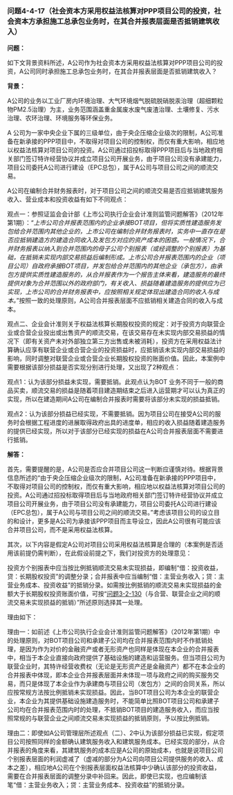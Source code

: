 ### 问题4-4-17（社会资本方采用权益法核算对PPP项目公司的投资，社会资本方承担施工总承包业务时，在其合并报表层面是否抵销建筑收入）

**问题：**

如下文背景资料所述，A公司作为社会资本方采用权益法核算对PPP项目公司的投资，A公司同时承担施工总承包业务时，在其合并报表层面是否抵销建筑收入？

**背景：**

A公司的业务以工业厂房内环境治理、大气环境烟气脱硫脱硝脱汞治理（超细颗粒物PM2.5治理）为主，业务范围涵盖重金属废水废气废渣治理、土壤修复、污水治理、农环治理、环境服务等环保业务。

A
公司为一家中央企业下属的三级单位，由于央企压缩企业级次的限制，A公司准备在新承接的PPP项目中，不取得对项目公司的控制权，而仅有重大影响，相应地以权益法核算对项目公司的投资。A公司通过招投标取得PPP项目后与当地政府相关部门签订特许经营协议并成立项目公司开展业务，由于项目公司没有承建能力，项目公司委托A公司进行建设（EPC总包），属于A公司与项目公司之间的顺流交易。

A公司在编制合并财务报表时，对于项目公司之间的顺流交易是否应抵销建筑服务收入、营业成本和投资收益有如下不同观点：

观点一：参照证监会会计部《上市公司执行企业会计准则监管问题解答》（2012年第1期）：“*上市公司合并报表范围内的企业承接BOT项目，但将实质性建造服务发包给合并范围内其他企业的，上市公司在编制合并财务报表时，实务中一直存在是否应抵销建造方的建造合同收入及发包方对应的资产成本的困惑。一般情况下，合并财务报表以纳入到合并范围内的母子公司个别报表（或经调整的个别报表）为基础，在抵销未实现内部交易损益后编制形成。上市公司合并报表范围内的企业（项目公司）自政府承接BOT项目，并发包给合并范围内的其他企业（承包方），由承包方提供实质性建造服务的，从合并报表作为一个报告主体来看，建造服务的最终提供对象为合并范围以外的政府部门，有关收入、损益随着建造服务的提供应为已实现，上市公司的合并财务报表中，应按照相关规定体现出建造合同的收入与成本。*”按照一致的处理原则，A公司合并报表层面不应抵销相关建造合同的收入与成本。

观点二、企业会计准则关于权益法核算长期股权投资的规定：对于投资方向联营企业或合营企业投出或出售资产的顺流交易，在该交易存在未实现内部交易损益的情况下（即有关资产未对外部独立第三方出售或未被消耗），投资方在采用权益法计算确认应享有联营企业或合营企业的投资损益时，应抵销该未实现内部交易损益的影响，同时调整对联营企业或合营企业长期股权投资的账面价值。因此，本案例中需要根据该部分损益是否实现分别进行处理，又出现了2种观点：

观点1：认为该部分损益未实现，需要抵销。此观点认为BOT
业务不同于一般的商品买卖，顺流交易的损益是随着项目建造期结束之后进入运营期才可以认为真正的实现，所以在建造期间A公司在编制合并报表时需要将该部分未实现的损益抵销。

观点2：认为该部分损益已经实现，不需要抵销。因为项目公司在接受A公司的服务时会根据工程进度的进展取得政府出具的进度单，相应的收入损益随着建造服务的提供已经实现，所以对于该部分已经实现的损益在A公司合并报表层面不需要进行抵销。

**解答：**

首先，需要提醒的是，A公司是否应合并项目公司这一判断应谨慎对待。根据背景信息所述的“由于央企压缩企业级次的限制，A公司准备在新承接的PPP项目中，不取得对项目公司的控制权，而仅有重大影响，相应地以权益法核算对项目公司的投资。A公司通过招投标取得项目后与当地政府相关部门签订特许经营协议并成立项目公司开展业务，由于项目公司没有承建能力，项目公司委托A公司进行建设（EPC总包），属于A公司与项目公司之间的顺流交易。”考虑该项目公司的设立目的和设计，更多是A公司为承接该PPP项目而主导设立，因此A公司很有可能应该合并项目公司，而不是采用权益法核算。

其次，以下内容是假定A公司对项目公司采用权益法核算是合理的（本案例是否适用该前提仍需判断），在此假设前提之下，我们对投资方的处理意见：

投资方个别报表中应当按比例抵销顺流交易未实现损益，即编制“借：投资收益，贷：长期股权投资”的调整分录；合并报表中应当编制“借：主营业务收入；贷：主营业务成本、投资收益”的抵销分录。如需按比例抵销的顺流交易未实现损益的金额大于长期股权投资账面价值，可按“[问题3-2-130](#_Hlk30769922)（与合营、联营企业之间的顺流交易未实现损益的抵销）”所述原则选择其一处理。

理由如下：

理由一：如前述《上市公司执行企业会计准则监管问题解答》（2012年第1期）中的处理原则，对BOT项目公司和承建子公司均在合并报表范围内时不作抵销处理，是因为作为对价的金融资产或者无形资产也同样是体现在本企业的合并报表中，相当于本企业直接向政府提供了基础设施的建造和运营服务。但当项目公司为联营企业时，其特许经营收费权（无论是无形资产还是金融资产）都不在本企业的合并报表中体现，即本企业合并报表层面并未体现一项与政府之间的购买服务交易，而只是体现了本企业作为承建商与项目公司（发包方）之间的合同关系，所以应按常规方法按比例抵销未实现损益。因此，当BOT项目公司为本企业的联营企业，本企业为其提供基础设施建造服务时，不能简单比照BOT项目公司和承建子公司均在合并报表范围内时的处理，不抵销BOT项目的建造服务收入，而应当按照常规的与联营企业之间顺流交易未实现损益的抵销原则，予以按比例抵销。

理由二：即使如A公司管理层所述观点（二）、2中认为该部分损益已实现，假定项目公司按照同样的金额确认建筑服务收入和建筑服务成本。已经实现的部分，从合并报表的角度来看，其建筑服务的成本应是A公司的原始成本，也就是说项目公司个别报表层面的利润虚减了（虚减的部分为A公司向项目公司提供服务的收入、成本之差），相应地A公司在个别报表层面权益法核算中少确认该部分的投资收益，需要在合并报表层面的调整分录中补回来。因此，即使已实现，也应编制该笔“借：主营业务收入；贷：主营业务成本、投资收益”的抵销分录。